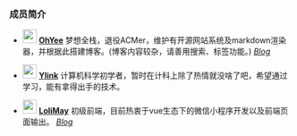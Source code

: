 ### 成员简介

- <img src="https://www.oyohyee.com/static/img/logo.svg" height="25" width="25"> [**OhYee**](https://github.com/OhYee) 梦想全栈，退役ACMer，维护有开源网站系统及markdown渲染器，并根据此搭建博客。(博客内容较杂，请善用搜索、标签功能。) [*Blog*](http://www.oyohyee.com/)

- <img src="https://i.endpot.com/di/PXPLK/-750b206f-8e03-c8af-6e99-1d088d130642-.jpg" height="25" width="25"> [**Ylink**](https://github.com/ylink-lfs) 计算机科学初学者，暂时在计科上除了热情就没啥了吧，希望通过学习，能有拿得出手的技术。

- <img src="http://p40kjburh.bkt.clouddn.com/18-5-27/2388773.jpg" height="25" width="25"> [**LoliMay**](https://github.com/loliMay) 初级前端，目前热衷于vue生态下的微信小程序开发以及前端页面输出。 [*Blog*](http://www.lolimay.cn)
